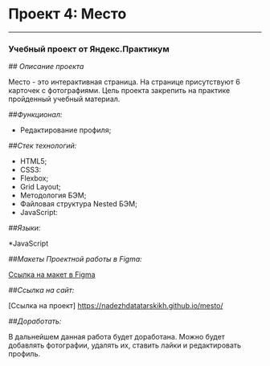 # Проект 4: Место
-----------------------------------------
### Учебный проект от Яндекс.Практикум

*## Описание проекта*

Место - это интерактивная страница. На странице присутствуют 6 карточек с фотографиями.
Цель проекта закрепить на практике пройденный учебный материал.

*##Функционал:*

* Редактирование профиля;

*##Стек технологий:*

* HTML5;
* CSS3:
* Flexbox;
* Grid Layout;
* Методология БЭМ;
* Файловая структура Nested БЭМ;
* JavaScript:

*##Языки:*

*JavaScript

*##Макеты Проектной работы в Figma:*

[Ссылка на макет в Figma](https://www.figma.com/file/2cn9N9jSkmxD84oJik7xL7/JavaScript.-Sprint-4?node-id=0%3A1)

*##Ссылка на сайт:*

[Ссылка на проект] https://nadezhdatatarskikh.github.io/mesto/

*##Доработать:*

В дальнейшем данная работа будет доработана. Можно будет добавлять фотографии, удалять их, ставить
лайки и редактировать профиль.

